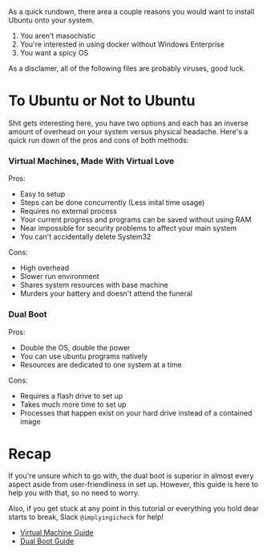 As a quick rundown, there area a couple reasons you would want to install Ubuntu onto your system.

1. You aren't masochistic
2. You're interested in using docker without Windows Enterprise
3. You want a spicy OS

As a disclamer, all of the following files are probably viruses, good luck.

# To Ubuntu or Not to Ubuntu

Shit gets interesting here, you have two options and each has an inverse amount of overhead on your system versus physical headache. Here's a quick run down of the pros and cons of both methods:

### Virtual Machines, Made With Virtual Love

Pros:
- Easy to setup
- Steps can be done concurrently (Less inital time usage)
- Requires no external process
- Your current progress and programs can be saved without using RAM
- Near impossible for security problems to affect your main system
- You can't accidentally delete System32

Cons:
- High overhead
- Slower run environment
- Shares system resources with base machine
- Murders your battery and doesn't attend the funeral

### Dual Boot

Pros:
- Double the OS, double the power
- You can use ubuntu programs natively
- Resources are dedicated to one system at a time

Cons:
- Requires a flash drive to set up
- Takes much more time to set up
- Processes that happen exist on your hard drive instead of a contained image

# Recap

If you're unsure which to go with, the dual boot is superior in almost every aspect aside from user-friendliness in set up. However, this guide is here to help you with that, so no need to worry.

Also, if you get stuck at any point in this tutorial or everything you hold dear starts to break, Slack `@implyingicheck` for help!

* [Virtual Machine Guide][]
* [Dual Boot Guide][]

[//]: # (Some viruses needed to the guide)
[Virtual Machine Guide]: <https://github.com/stanford-ssi/habmc-tutorials/blob/master/Ubuntu/%20Ubuntu_Virtual_Machine.md>
[Dual Boot Guide]: <https://github.com/stanford-ssi/habmc-tutorials/blob/master/Ubuntu/%20Ubuntu_Dual_Boot.md>
